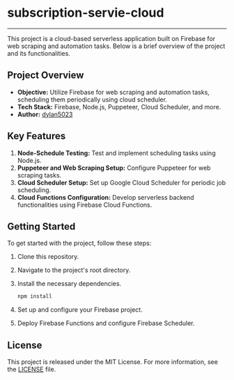 # subscription-servie-cloud
---

This project is a cloud-based serverless application built on Firebase for web scraping and automation tasks. Below is a brief overview of the project and its functionalities.

## Project Overview

- **Objective:** Utilize Firebase for web scraping and automation tasks, scheduling them periodically using cloud scheduler.
- **Tech Stack:** Firebase, Node.js, Puppeteer, Cloud Scheduler, and more.
- **Author:** [dylan5023](https://github.com/dylan5023)

## Key Features

1. **Node-Schedule Testing:** Test and implement scheduling tasks using Node.js.
2. **Puppeteer and Web Scraping Setup:** Configure Puppeteer for web scraping tasks.
3. **Cloud Scheduler Setup:** Set up Google Cloud Scheduler for periodic job scheduling.
4. **Cloud Functions Configuration:** Develop serverless backend functionalities using Firebase Cloud Functions.

## Getting Started

To get started with the project, follow these steps:

1. Clone this repository.
2. Navigate to the project's root directory.
3. Install the necessary dependencies.

   ```bash
   npm install
   ```

4. Set up and configure your Firebase project.
5. Deploy Firebase Functions and configure Firebase Scheduler.

   

## License

This project is released under the MIT License. For more information, see the [LICENSE](LICENSE) file.
